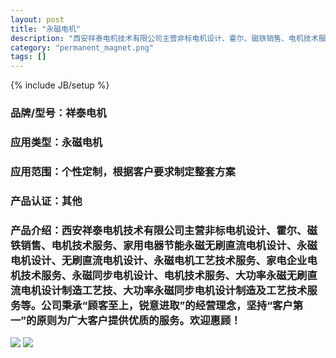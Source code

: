 ```yaml
---
layout: post
title: "永磁电机"
description: "西安祥泰电机技术有限公司主营非标电机设计、霍尔、磁铁销售、电机技术服务、家用电器节能永磁无刷直流电机设计、永磁电机设计、无刷直流电机设计、永磁电机工艺技术服务、家电企业电机技术服务、永磁同步电机设计、电机技术服务、大功率永磁无刷直流电机设计制造工艺技、大功率永磁同步电机设计制造及工艺技术服务等。公司秉承“顾客至上，锐意进取”的经营理念，坚持“客户第一”的原则为广大客户提供优质的服务。欢迎惠顾！"
category: "permanent_magnet.png"
tags: []
---
```

{% include JB/setup %}
### 品牌/型号：祥泰电机
### 应用类型：永磁电机
### 应用范围：个性定制，根据客户要求制定整套方案
### 产品认证：其他
### 产品介绍：西安祥泰电机技术有限公司主营非标电机设计、霍尔、磁铁销售、电机技术服务、家用电器节能永磁无刷直流电机设计、永磁电机设计、无刷直流电机设计、永磁电机工艺技术服务、家电企业电机技术服务、永磁同步电机设计、电机技术服务、大功率永磁无刷直流电机设计制造工艺技、大功率永磁同步电机设计制造及工艺技术服务等。公司秉承“顾客至上，锐意进取”的经营理念，坚持“客户第一”的原则为广大客户提供优质的服务。欢迎惠顾！
<img src="{{ ASSET_PATH }}/Carousel/img/products/permanent_magnet_m.png">
<img src="{{ ASSET_PATH }}/Carousel/img/products/permanent_magnet.png">